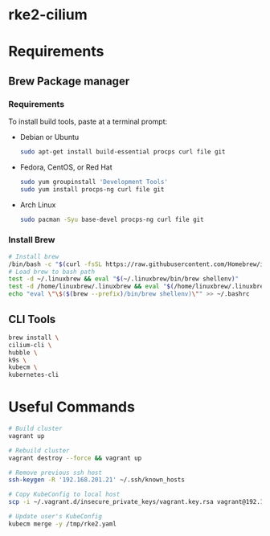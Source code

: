 # rke2-cilium

# Requirements

## Brew Package manager

### Requirements

To install build tools, paste at a terminal prompt:

  - Debian or Ubuntu
    ```bash
    sudo apt-get install build-essential procps curl file git
    ```

  - Fedora, CentOS, or Red Hat
    ```bash
    sudo yum groupinstall 'Development Tools'
    sudo yum install procps-ng curl file git
    ```

  - Arch Linux

    ```bash
    sudo pacman -Syu base-devel procps-ng curl file git
    ```


### Install Brew
```bash
# Install brew
/bin/bash -c "$(curl -fsSL https://raw.githubusercontent.com/Homebrew/install/HEAD/install.sh)"
# Load brew to bash path
test -d ~/.linuxbrew && eval "$(~/.linuxbrew/bin/brew shellenv)"
test -d /home/linuxbrew/.linuxbrew && eval "$(/home/linuxbrew/.linuxbrew/bin/brew shellenv)"
echo "eval \"\$($(brew --prefix)/bin/brew shellenv)\"" >> ~/.bashrc
```

## CLI Tools
```bash
brew install \
cilium-cli \
hubble \
k9s \
kubecm \
kubernetes-cli
```


# Useful Commands
```bash
# Build cluster
vagrant up

# Rebuild cluster
vagrant destroy --force && vagrant up

# Remove previous ssh host
ssh-keygen -R '192.168.201.21' ~/.ssh/known_hosts

# Copy KubeConfig to local host
scp -i ~/.vagrant.d/insecure_private_keys/vagrant.key.rsa vagrant@192.168.201.21:.kube/config ~/.kube/config

# Update user's KubeConfig
kubecm merge -y /tmp/rke2.yaml
```